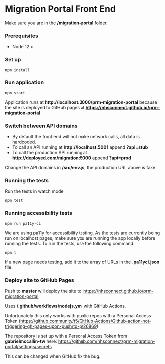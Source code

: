 # Migration Portal Front End
Make sure you are in the **/migration-portal** folder.

### Prerequisites
* Node 12.x

### Set up
```
npm install
```

### Run application
```
npm start
```

Application runs at **http://localhost:3000/prm-migration-portal** because the site is deployed to GitHub pages at **https://nhsconnect.github.io/prm-migration-portal**

### Switch between API domains
- By default the front end will not make network calls, all data is hardcoded.
- To call an API running at **http://localhost:5001** append **?api=stub**
- To call the production API running at **http://deployed.com/migration:5000** append **?api=prod**

Change the API domains in **/src/env.js**, the production URL above is fake.

### Running the tests

Run the tests in watch mode
```
npm test
```

### Running accessibility tests
```
npm run pa11y-ci
```

We are using pa11y for accessibility testing. 
As the tests are currently being run on localhost pages, make sure you are running the app locally before running the tests. 
To run the tests, use the following command:
```
npm t
```

If a new page needs testing, add it to the array of URLs in the **.pa11yci.json** file.

### Deploy site to GitHub Pages
Push to **master** will deploy the site to: https://nhsconnect.github.io/prm-migration-portal

Uses **/.github/workflows/nodejs.yml** with GitHub Actions.

Unfortunately this only works with public repos with a Personal Access Token (https://github.community/t5/GitHub-Actions/Github-action-not-triggering-gh-pages-upon-push/td-p/26869)

The repository is set up with a Personal Access Token from **gabrielmccallin-tw** here: https://github.com/nhsconnect/prm-migration-portal/settings/secrets

This can be changed when GitHub fix the bug.